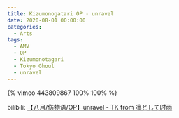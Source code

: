 ```yaml
---
title: Kizumonogatari OP - unravel
date: 2020-08-01 00:00:00
categories:
  - Arts
tags:
  - AMV
  - OP
  - Kizumonotagari
  - Tokyo Ghoul
  - unravel
---
```


{% vimeo 443809867 100% 100% %}

bilibili: [【八月/伤物语/OP】unravel - TK from 凛として时雨](https://www.bilibili.com/video/BV1Rp4y1i7Ta)
